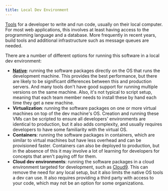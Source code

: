 ```yaml
---
title: Local Dev Environment
---
```


[Tools](tools) for a developer to write and run code, usually on their local computer. For most web applications, this involves at least having access to the programming language and a database. More frequently in recent years, build tools and additional infrastructure such as message queues are needed.

There are a number of different options for running this software in a local dev environment:

* [**Native**](Native-Dev-Environment): running the software packages directly on the OS that runs the development machine. This provides the best performance, but there are likely to be significant differences between this and production servers. And many tools don't have good support for running multiple versions on the same machine. Also, it's not typical to script setup, meaning that each team member needs to install these by hand each time they get a new machine.
* **Virtualization**: running the software packages on one or more virtual machines on top of the dev machine's OS. Creation and running these VMs can be scripted to ensure all developers' environments are identical to production, but it also adds complexity, and usually requires developers to have some familiarity with the virtual OS.
* **Containers**: running the software packages in containers, which are similar to virtual machines but have less overhead and can be provisioned faster. Containers can also be deployed to production, but in the absence of this it may involve a lot of learning for developers for concepts that aren't paying off for them.
* **Cloud dev environments**: running the software packages in a cloud environment targeted for development, such as [Cloud9](https://c9.io/). This can remove the need for any local setup, but it also limits the native OS tools a dev can use. It also requires providing a third party with access to your code, which may not be an option for some organizations.
